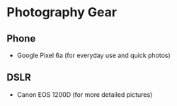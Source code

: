 # Photography Gear
## Phone
- Google Pixel 6a (for everyday use and quick photos)
## DSLR
- Canon EOS 1200D (for more detailed pictures)
